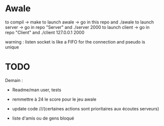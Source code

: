 # Awale

to compil -> make
to launch awale -> go in this repo and ./awale
to launch server -> go in repo "Server" and ./server 2000
to launch client -> go in repo "Client" and ./client 127.0.0.1 2000

warning : listen socket is like a FIFO for the connection and pseudo is unique

# TODO
Demain :
- Readme/man user, tests
- remmettre à 24 le score pour le jeu awale
- update code
///(certaines actions sont prioritaires aux écoutes serveurs)

- liste d'amis ou de gens bloqué